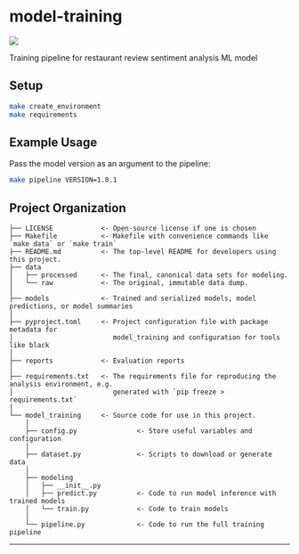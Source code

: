 # model-training

<a target="_blank" href="https://cookiecutter-data-science.drivendata.org/">
    <img src="https://img.shields.io/badge/CCDS-Project%20template-328F97?logo=cookiecutter" />
</a>

Training pipeline for restaurant review sentiment analysis ML model

## Setup

```bash
make create_environment
make requirements
```

## Example Usage

Pass the model version as an argument to the pipeline:

```bash
make pipeline VERSION=1.0.1
```

## Project Organization

```
├── LICENSE            <- Open-source license if one is chosen
├── Makefile           <- Makefile with convenience commands like `make data` or `make train`
├── README.md          <- The top-level README for developers using this project.
├── data
│   ├── processed      <- The final, canonical data sets for modeling.
│   └── raw            <- The original, immutable data dump.
│
├── models             <- Trained and serialized models, model predictions, or model summaries
│
├── pyproject.toml     <- Project configuration file with package metadata for
│                         model_training and configuration for tools like black
│
├── reports            <- Evaluation reports
│
├── requirements.txt   <- The requirements file for reproducing the analysis environment, e.g.
│                         generated with `pip freeze > requirements.txt`
│
└── model_training     <- Source code for use in this project.
    │
    ├── config.py               <- Store useful variables and configuration
    │
    ├── dataset.py              <- Scripts to download or generate data
    │
    ├── modeling
    │   ├── __init__.py
    │   ├── predict.py          <- Code to run model inference with trained models
    │   └── train.py            <- Code to train models
    │
    └── pipeline.py             <- Code to run the full training pipeline
```

---
